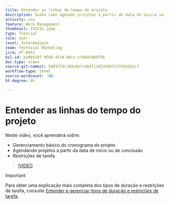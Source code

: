 ```yaml
---
title: Entender as linhas do tempo do projeto
description: Saiba como agendar projetos a partir da data de início ou de conclusão. Saiba como a duração, os predecessores e as restrições de tarefa afetam o plano do projeto.
activity: use
feature: Work Management
thumbnail: 335213.jpeg
type: Tutorial
role: User
level: Intermediate
team: Technical Marketing
jira: KT-8953
exl-id: ba993197-9f84-4fc0-86cc-cf849c889f56
doc-type: video
source-git-commit: 5d8337dc369c6e7c664f110235847737d342b2c7
workflow-type: tm+mt
source-wordcount: '80'
ht-degree: 0%

---
```


# Entender as linhas do tempo do projeto

Neste vídeo, você aprenderá sobre:

* Gerenciamento básico do cronograma do projeto
* Agendando projetos a partir da data de início ou de conclusão
* Restrições de tarefa

>[!VIDEO](https://video.tv.adobe.com/v/335213/?quality=12&learn=on)

>[!IMPORTANT]
>
>Para obter uma explicação mais completa dos tipos de duração e restrições de tarefa, consulte [Entender e gerenciar tipos de duração e restrições de tarefa](https://experienceleague.adobe.com/docs/workfront-learn/tutorials-workfront/manage-work/intermediate-projects/understand-and-manage-duration-types-and-task-constraints.html?lang=en).
